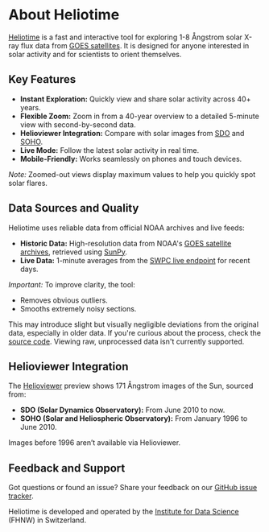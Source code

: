 # About Heliotime

[Heliotime](https://heliotime.org/) is a fast and interactive tool for exploring 1-8 Ångstrom solar X-ray flux data from [GOES satellites](https://www.swpc.noaa.gov/products/goes-x-ray-flux). It is designed for anyone interested in solar activity and for scientists to orient themselves.

## Key Features

- **Instant Exploration:** Quickly view and share solar activity across 40+ years.
- **Flexible Zoom:** Zoom in from a 40-year overview to a detailed 5-minute view with
  second-by-second data.
- **Helioviewer Integration:** Compare with solar images from [SDO](https://sdo.gsfc.nasa.gov/) and
  [SOHO](https://soho.nascom.nasa.gov/).
- **Live Mode:** Follow the latest solar activity in real time.
- **Mobile-Friendly:** Works seamlessly on phones and touch devices.

*Note:* Zoomed-out views display maximum values to help you quickly spot solar flares.

## Data Sources and Quality

Heliotime uses reliable data from official NOAA archives and live feeds:

- **Historic Data:** High-resolution data from NOAA's
  [GOES satellite archives](https://www.ngdc.noaa.gov/stp/satellite/goes-r.html), retrieved using
  [SunPy](https://docs.sunpy.org/en/stable/).
- **Live Data:** 1-minute averages from the
  [SWPC live endpoint](https://www.swpc.noaa.gov/products/goes-x-ray-flux) for recent days.

*Important:* To improve clarity, the tool:

- Removes obvious outliers.
- Smooths extremely noisy sections.

This may introduce slight but visually negligible deviations from the original data, especially in older data. If you're
curious about the process, check the
[source code](https://github.com/i4Ds/heliotime-v2/blob/main/server/importer/_clean.py). Viewing
raw, unprocessed data isn't currently supported.

## Helioviewer Integration

The [Helioviewer](https://helioviewer.ias.u-psud.fr/) preview shows 171 Ångstrom images of the Sun, sourced from:

- **SDO (Solar Dynamics Observatory):** From June 2010 to now.
- **SOHO (Solar and Heliospheric Observatory):** From January 1996 to June 2010.

Images before 1996 aren’t available via Helioviewer.

## Feedback and Support

Got questions or found an issue? Share your feedback on our
[GitHub issue tracker](https://github.com/i4Ds/heliotime-v2/issues).

Heliotime is developed and operated by the
[Institute for Data Science](https://www.fhnw.ch/en/about-fhnw/schools/school-of-engineering/institutes/institute-for-data-science/astroinformatics-and-space-sciences)
(FHNW) in Switzerland.
